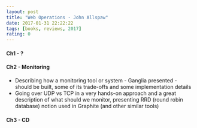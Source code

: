 ```yaml
---
layout: post
title: "Web Operations - John Allspaw"
date: 2017-01-31 22:22:22
tags: [books, reviews, 2017]
rating: 0
---
```

#### Ch1 - ?

#### Ch2 - Monitoring
* Describing how a monitoring tool or system - Ganglia presented - should be built, some of its trade-offs and some implementation details
* Going over UDP vs TCP in a very hands-on approach and a great description of what should we monitor, presenting RRD (round robin database) notion used in Graphite (and other similar tools)

#### Ch3 - CD
